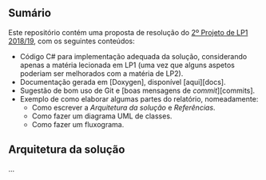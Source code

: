 ## Sumário

Este repositório contém uma proposta de resolução do
[2º Projeto de LP1 2018/19](https://github.com/VideojogosLusofona/lp1_2018_p2),
com os seguintes conteúdos:

- Código C# para implementação adequada da solução, considerando apenas a
  matéria lecionada em LP1 (uma vez que alguns aspetos poderiam ser melhorados
  com a matéria de LP2).
- Documentação gerada em [Doxygen], disponível [aqui][docs].
- Sugestão de bom uso de Git e [boas mensagens de _commit_][commits].
- Exemplo de como elaborar algumas partes do relatório, nomeadamente:
  - Como escrever a _Arquitetura da solução_ e _Referências_.
  - Como fazer um diagrama UML de classes.
  - Como fazer um fluxograma.

## Arquitetura da solução

...
